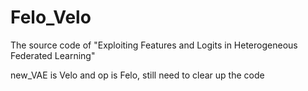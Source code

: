 # Felo_Velo

The source code of "Exploiting Features and Logits in Heterogeneous Federated Learning"

new_VAE is Velo and op is Felo, still need to clear up the code
